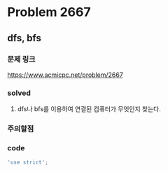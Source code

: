 # Problem 2667

## dfs, bfs

### 문제 링크
<https://www.acmicpc.net/problem/2667>

### solved
1. dfs나 bfs를 이용하여 연결된 컴퓨터가 무엇인지 찾는다.

### 주의할점


### code
```javascript
'use strict';